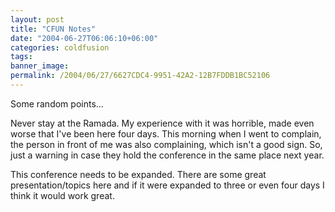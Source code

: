 ```yaml
---
layout: post
title: "CFUN Notes"
date: "2004-06-27T06:06:10+06:00"
categories: coldfusion 
tags: 
banner_image: 
permalink: /2004/06/27/6627CDC4-9951-42A2-12B7FDDB1BC52106
---
```


Some random points...

Never stay at the Ramada. My experience with it was horrible, made even worse that I've been here four days. This morning when I went to complain, the person in front of me was also complaining, which isn't a good sign. So, just a warning in case they hold the conference in the same place next year.

This conference needs to be expanded. There are some great presentation/topics here and if it were expanded to three or even four days I think it would work great.